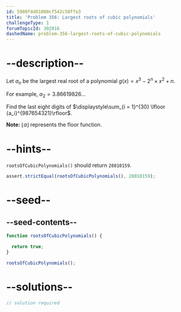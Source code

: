 ```yaml
---
id: 5900f4d01000cf542c50ffe3
title: 'Problem 356: Largest roots of cubic polynomials'
challengeType: 1
forumTopicId: 302016
dashedName: problem-356-largest-roots-of-cubic-polynomials
---
```


# --description--

Let $a_n$ be the largest real root of a polynomial $g(x) = x^3 - 2^n \times x^2 + n$.

For example, $a_2 = 3.86619826\ldots$

Find the last eight digits of $\displaystyle\sum_{i = 1}^{30} \lfloor {a_i}^{987654321}\rfloor$.

**Note:** $\lfloor a\rfloor$ represents the floor function.

# --hints--

`rootsOfCubicPolynomials()` should return `28010159`.

```js
assert.strictEqual(rootsOfCubicPolynomials(), 28010159);
```

# --seed--

## --seed-contents--

```js
function rootsOfCubicPolynomials() {

  return true;
}

rootsOfCubicPolynomials();
```

# --solutions--

```js
// solution required
```
